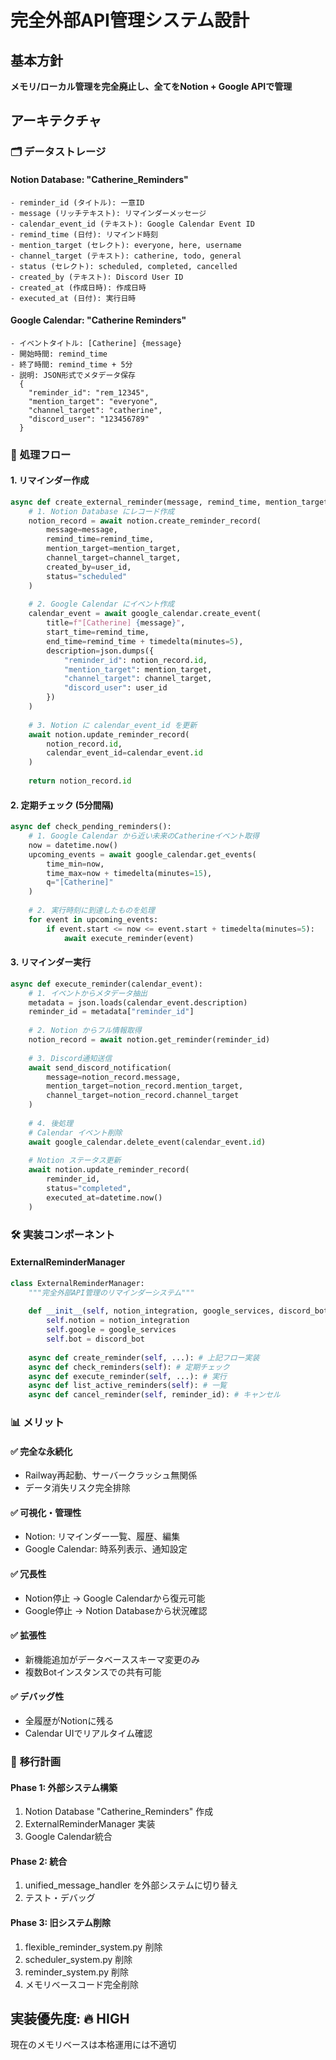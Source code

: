 # 完全外部API管理システム設計

## 基本方針
**メモリ/ローカル管理を完全廃止し、全てをNotion + Google APIで管理**

## アーキテクチャ

### 🗂️ **データストレージ**

#### **Notion Database: "Catherine_Reminders"**
```
- reminder_id (タイトル): 一意ID
- message (リッチテキスト): リマインダーメッセージ
- calendar_event_id (テキスト): Google Calendar Event ID
- remind_time (日付): リマインド時刻
- mention_target (セレクト): everyone, here, username
- channel_target (テキスト): catherine, todo, general
- status (セレクト): scheduled, completed, cancelled
- created_by (テキスト): Discord User ID
- created_at (作成日時): 作成日時
- executed_at (日付): 実行日時
```

#### **Google Calendar: "Catherine Reminders"**
```
- イベントタイトル: [Catherine] {message}
- 開始時間: remind_time
- 終了時間: remind_time + 5分
- 説明: JSON形式でメタデータ保存
  {
    "reminder_id": "rem_12345",
    "mention_target": "everyone", 
    "channel_target": "catherine",
    "discord_user": "123456789"
  }
```

### 🔄 **処理フロー**

#### **1. リマインダー作成**
```python
async def create_external_reminder(message, remind_time, mention_target, channel_target, user_id):
    # 1. Notion Database にレコード作成
    notion_record = await notion.create_reminder_record(
        message=message,
        remind_time=remind_time,
        mention_target=mention_target,
        channel_target=channel_target,
        created_by=user_id,
        status="scheduled"
    )
    
    # 2. Google Calendar にイベント作成
    calendar_event = await google_calendar.create_event(
        title=f"[Catherine] {message}",
        start_time=remind_time,
        end_time=remind_time + timedelta(minutes=5),
        description=json.dumps({
            "reminder_id": notion_record.id,
            "mention_target": mention_target,
            "channel_target": channel_target,
            "discord_user": user_id
        })
    )
    
    # 3. Notion に calendar_event_id を更新
    await notion.update_reminder_record(
        notion_record.id,
        calendar_event_id=calendar_event.id
    )
    
    return notion_record.id
```

#### **2. 定期チェック (5分間隔)**
```python
async def check_pending_reminders():
    # 1. Google Calendar から近い未来のCatherineイベント取得
    now = datetime.now()
    upcoming_events = await google_calendar.get_events(
        time_min=now,
        time_max=now + timedelta(minutes=15),
        q="[Catherine]"
    )
    
    # 2. 実行時刻に到達したものを処理
    for event in upcoming_events:
        if event.start <= now <= event.start + timedelta(minutes=5):
            await execute_reminder(event)
```

#### **3. リマインダー実行**
```python
async def execute_reminder(calendar_event):
    # 1. イベントからメタデータ抽出
    metadata = json.loads(calendar_event.description)
    reminder_id = metadata["reminder_id"]
    
    # 2. Notion からフル情報取得
    notion_record = await notion.get_reminder(reminder_id)
    
    # 3. Discord通知送信
    await send_discord_notification(
        message=notion_record.message,
        mention_target=notion_record.mention_target,
        channel_target=notion_record.channel_target
    )
    
    # 4. 後処理
    # Calendar イベント削除
    await google_calendar.delete_event(calendar_event.id)
    
    # Notion ステータス更新
    await notion.update_reminder_record(
        reminder_id,
        status="completed",
        executed_at=datetime.now()
    )
```

### 🛠️ **実装コンポーネント**

#### **ExternalReminderManager**
```python
class ExternalReminderManager:
    """完全外部API管理のリマインダーシステム"""
    
    def __init__(self, notion_integration, google_services, discord_bot):
        self.notion = notion_integration
        self.google = google_services  
        self.bot = discord_bot
        
    async def create_reminder(self, ...): # 上記フロー実装
    async def check_reminders(self): # 定期チェック
    async def execute_reminder(self, ...): # 実行
    async def list_active_reminders(self): # 一覧
    async def cancel_reminder(self, reminder_id): # キャンセル
```

### 📊 **メリット**

#### **✅ 完全な永続化**
- Railway再起動、サーバークラッシュ無関係
- データ消失リスク完全排除

#### **✅ 可視化・管理性**
- Notion: リマインダー一覧、履歴、編集
- Google Calendar: 時系列表示、通知設定

#### **✅ 冗長性**
- Notion停止 → Google Calendarから復元可能
- Google停止 → Notion Databaseから状況確認

#### **✅ 拡張性**
- 新機能追加がデータベーススキーマ変更のみ
- 複数Botインスタンスでの共有可能

#### **✅ デバッグ性**
- 全履歴がNotionに残る
- Calendar UIでリアルタイム確認

### 🔄 **移行計画**

#### **Phase 1: 外部システム構築**
1. Notion Database "Catherine_Reminders" 作成
2. ExternalReminderManager 実装
3. Google Calendar統合

#### **Phase 2: 統合**
1. unified_message_handler を外部システムに切り替え
2. テスト・デバッグ

#### **Phase 3: 旧システム削除**  
1. flexible_reminder_system.py 削除
2. scheduler_system.py 削除
3. reminder_system.py 削除
4. メモリベースコード完全削除

## 実装優先度: 🔥 HIGH
現在のメモリベースは本格運用には不適切